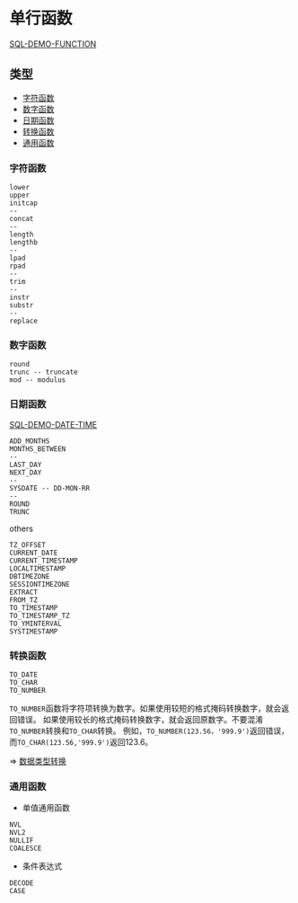 # 单行函数

[SQL-DEMO-FUNCTION](../../sql_demo/dev/function/function.sql)


## 类型

- [字符函数](#字符函数)
- [数字函数](#数字函数)
- [日期函数](#日期函数)
- [转换函数](#转换函数)
- [通用函数](#通用函数)

### 字符函数

```oracle
lower
upper
initcap
--
concat
--
length
lengthb
--
lpad
rpad
--
trim
--
instr
substr
--
replace
```

### 数字函数

```oracle
round
trunc -- truncate
mod -- modulus
```


### 日期函数

[SQL-DEMO-DATE-TIME](../../sql_demo/dev/function/func_date_time.sql)

```oracle
ADD_MONTHS
MONTHS_BETWEEN
--
LAST_DAY
NEXT_DAY
--
SYSDATE -- DD-MON-RR
--
ROUND
TRUNC
```

others
```oracle
TZ_OFFSET
CURRENT_DATE
CURRENT_TIMESTAMP
LOCALTIMESTAMP
DBTIMEZONE
SESSIONTIMEZONE
EXTRACT
FROM_TZ
TO_TIMESTAMP
TO_TIMESTAMP_TZ
TO_YMINTERVAL
SYSTIMESTAMP
```


### 转换函数

```oracle
TO_DATE
TO_CHAR
TO_NUMBER
```

`TO_NUMBER`函数将字符项转换为数字。如果使用较短的格式掩码转换数字，就会返回错误。
如果使用较长的格式掩码转换数字，就会返回原数字。不要混淆`TO_NUMBER`转换和`TO_CHAR`转换。
例如，`TO_NUMBER(123.56，'999.9')`返回错误，而`TO_CHAR(123.56,'999.9')`返回123.6。

=> [数据类型转换](../ddl/DataType.md)



### 通用函数

- 单值通用函数

```oracle
NVL
NVL2
NULLIF
COALESCE
```

- 条件表达式

```oracle
DECODE
CASE
```


